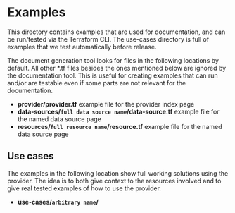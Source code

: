 # Examples

This directory contains examples that are used for documentation, and can be run/tested via the Terraform CLI.
The use-cases directory is full of examples that we test automatically before release.

The document generation tool looks for files in the following locations by default. All other *.tf files besides the ones mentioned below are ignored by the documentation tool. This is useful for creating examples that can run and/or are testable even if some parts are not relevant for the documentation.

* **provider/provider.tf** example file for the provider index page
* **data-sources/`full data source name`/data-source.tf** example file for the named data source page
* **resources/`full resource name`/resource.tf** example file for the named data source page

## Use cases

The examples in the following location show full working solutions using the provider.
The idea is to both give context to the resources involved and to give real tested examples of how to use the provider.

* **use-cases/`arbitrary name`/**
